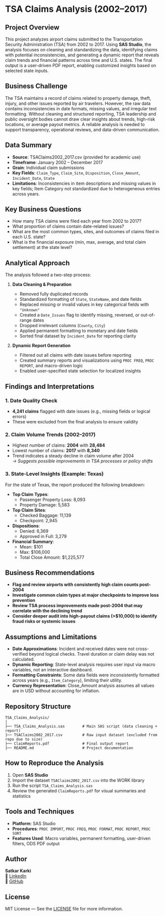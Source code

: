 # TSA Claims Analysis (2002–2017)

## Project Overview
This project analyzes airport claims submitted to the Transportation Security Administration (TSA) from 2002 to 2017. Using **SAS Studio**, the analysis focuses on cleaning and standardizing the data, identifying claims with potential inconsistencies, and generating a dynamic report that reveals claim trends and financial patterns across time and U.S. states. The final output is a user-driven PDF report, enabling customized insights based on selected state inputs.

## Business Challenge
The TSA maintains a record of claims related to property damage, theft, injury, and other issues reported by air travelers. However, the raw data contains inconsistencies in date formats, missing values, and irregular text formatting. Without cleaning and structured reporting, TSA leadership and public oversight bodies cannot draw clear insights about trends, high-risk locations, or average payout metrics. A reliable analysis is needed to support transparency, operational reviews, and data-driven communication.

## Data Summary
- **Source**: TSAClaims2002_2017.csv (provided for academic use)
- **Timeframe**: January 2002 – December 2017
- **Grain**: Individual claim submissions
- **Key Fields**: `Claim_Type`, `Claim_Site`, `Disposition`, `Close_Amount`, `Incident_Date`, `State`
- **Limitations**: Inconsistencies in item descriptions and missing values in key fields; Item Category not standardized due to heterogeneous entries across years.

## Key Business Questions
- How many TSA claims were filed each year from 2002 to 2017?
- What proportion of claims contain date-related issues?
- What are the most common types, sites, and outcomes of claims filed in each U.S. state?
- What is the financial exposure (min, max, average, and total claim settlement) at the state level?

## Analytical Approach
The analysis followed a two-step process:
1. **Data Cleaning & Preparation**
   - Removed fully duplicated records
   - Standardized formatting of `State`, `StateName`, and date fields
   - Replaced missing or invalid values in key categorical fields with `"Unknown"`
   - Created a `Date_Issues` flag to identify missing, reversed, or out-of-range dates
   - Dropped irrelevant columns (`County`, `City`)
   - Applied permanent formatting to monetary and date fields
   - Sorted final dataset by `Incident_Date` for reporting clarity

2. **Dynamic Report Generation**
   - Filtered out all claims with date issues before reporting
   - Created summary reports and visualizations using `PROC FREQ`, `PROC REPORT`, and macro-driven logic
   - Enabled user-specified state selection for localized insights

## Findings and Interpretations

### 1. Date Quality Check
- **4,241 claims** flagged with date issues (e.g., missing fields or logical errors)
- These were excluded from the final analysis to ensure validity

### 2. Claim Volume Trends (2002–2017)
- Highest number of claims: **2004** with **28,484**
- Lowest number of claims: **2017** with **8,340**
- Trend indicates a steady decline in claim volume after 2004  
  *→ Suggests possible improvements in TSA processes or policy shifts*

### 3. State-Level Insights (Example: Texas)
For the state of Texas, the report produced the following breakdown:
- **Top Claim Types**:
  - Passenger Property Loss: 8,093
  - Property Damage: 5,583
- **Top Claim Sites**:
  - Checked Baggage: 11,139
  - Checkpoint: 2,945
- **Dispositions**:
  - Denied: 6,369
  - Approved in Full: 3,279
- **Financial Summary**:
  - Mean: $101
  - Max: $106,000
  - Total Close Amount: $1,225,577

## Business Recommendations
- **Flag and review airports with consistently high claim counts post-2004**
- **Investigate common claim types at major checkpoints to improve loss prevention**
- **Review TSA process improvements made post-2004 that may correlate with the declining trend**
- **Consider deeper audit into high-payout claims (>$10,000) to identify fraud risks or systemic issues**

## Assumptions and Limitations
- **Date Approximations**: Incident and received dates were not cross-verified beyond logical checks. Travel duration or claim delay was not calculated.
- **Dynamic Reporting**: State-level analysis requires user input via macro variables, not an interactive dashboard.
- **Formatting Constraints**: Some data fields were inconsistently formatted across years (e.g., `Item_Category`), limiting their utility.
- **Currency Representation**: Close_Amount analysis assumes all values are in USD without accounting for inflation.

## Repository Structure
```
TSA_Claims_Analysis/
│
├── TSA_Claims_Analysis.sas        # Main SAS script (data cleaning + report)
├── TSAClaims2002_2017.csv         # Raw input dataset (excluded from repo due to size)
├── ClaimReports.pdf               # Final output report
├── README.md                      # Project documentation
```

## How to Reproduce the Analysis
1. Open **SAS Studio**
2. Import the dataset `TSAClaims2002_2017.csv` into the WORK library
3. Run the script `TSA_Claims_Analysis.sas`
4. Review the generated `ClaimReports.pdf` for visual summaries and statistics

## Tools and Techniques
- **Platform**: SAS Studio
- **Procedures**: `PROC IMPORT`, `PROC FREQ`, `PROC FORMAT`, `PROC REPORT`, `PROC SORT`
- **Features Used**: Macro variables, permanent formatting, user-driven filters, ODS PDF output

## Author
**Satkar Karki**  
🔗 [LinkedIn](https://www.linkedin.com/in/satkarkarki)  
🔗 [GitHub](https://github.com/satkar605)

## License
MIT License — See the [LICENSE](LICENSE) file for more information.
